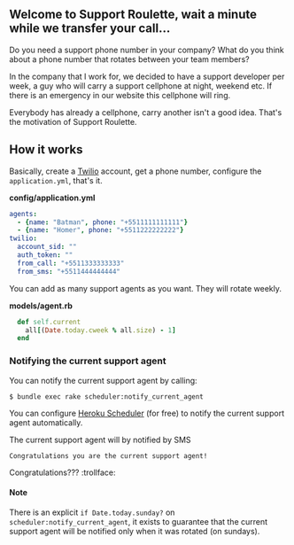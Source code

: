## Welcome to Support Roulette, wait a minute while we transfer your call…

Do you need a support phone number in your company? What do you think about a phone number that rotates between your team members?

In the company that I work for, we decided to have a support developer per week, a guy who will carry a support cellphone at night, weekend etc. If there is an emergency in our website this cellphone will ring.

Everybody has already a cellphone, carry another isn't a good idea. That's the motivation of Support Roulette.

## How it works

Basically, create a [Twilio](http://www.twilio.com) account, get a phone number, configure the `application.yml`, that's it.

**config/application.yml**

```yaml
agents:
  - {name: "Batman", phone: "+5511111111111"}
  - {name: "Homer", phone: "+5511222222222"}
twilio:
  account_sid: ""
  auth_token: ""
  from_call: "+5511333333333"
  from_sms: "+5511444444444"
```

You can add as many support agents as you want. They will rotate weekly.

**models/agent.rb**

```ruby
  def self.current
    all[(Date.today.cweek % all.size) - 1]
  end
```


### Notifying the current support agent

You can notify the current support agent by calling:

```shell
$ bundle exec rake scheduler:notify_current_agent
```

You can configure [Heroku Scheduler](https://addons.heroku.com/scheduler) (for free) to notify the current support agent automatically.

The current support agent will by notified by SMS

`Congratulations you are the current support agent!`

Congratulations??? :trollface:

#### Note

There is an explicit `if Date.today.sunday?` on `scheduler:notify_current_agent`, it exists to guarantee that the current support agent will be notified only when it was rotated (on sundays).



